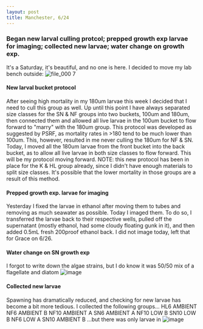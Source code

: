 ```yaml
---
layout: post
title: Manchester, 6/24
---
```


### Began new larval culling protcol; prepped growth exp larvae for imaging; collected new larvae; water change on growth exp.

It's a Saturday, it's beautiful, and no one is here. I decided to move my lab bench outside:
![file_000 7](https://user-images.githubusercontent.com/17264765/27980391-0c206846-6333-11e7-9bc4-5c677dd2cbcb.jpeg)

#### New larval bucket protocol
After seeing high mortality in my 180um larvae this week I decided that I need to cull this group as well.  Up until this point I have always separated size classes for the SN & NF groups into two buckets, 100um and 180um, then connected them and allowed all live larvae in the 100um bucket to flow forward to "marry" with the 180um group. This protocol was developed as suggested by PSRF, as mortality rates in >180 tend to be much lower than 100um.  This, however, resulted in me never culling the 180um for NF & SN.  Today, I moved all the 180um larvae from the front bucket into the back bucket, as to allow all live larvae in both size classes to flow forward. This will be my protocol moving forward.  NOTE: this new protocol has been in place for the K & HL group already, since I didn't have enough materials to split size classes.  It's possible that the lower mortality in those groups are a result of this method. 

#### Prepped growth exp. larvae for imaging
Yesterday I fixed the larvae in ethanol after moving them to tubes and removing as much seawater as possible. Today I imaged them. To do so, I transferred the larvae back to their respective wells, pulled off the supernatant (mostly ethanol, had some cloudy floating gunk in it), and then added 0.5mL fresh 200proof ethanol back. I did not image today, left that for Grace on 6/26. 

#### Water change on SN growth exp
I forgot to write down the algae strains, but I do know it was 50/50 mix of a flagellate and diatom
![image](https://user-images.githubusercontent.com/17264765/27980319-321eb080-6332-11e7-82af-0c31754f9280.png)

#### Collected new larvae
Spawning has dramatically reduced, and checking for new larvae has become a bit more tedious. I collected the following groups...
    HL6 AMBIENT
    NF6 AMBIENT B
    NF10 AMBIENT A
    SN6 AMBIENT A
    NF10 LOW B
    SN10 LOW B
    NF6 LOW A
    SN10 AMBIENT B
...but there was only larvae in 
![image](https://user-images.githubusercontent.com/17264765/27980363-c389e1a2-6332-11e7-9264-0f2175350134.png)

